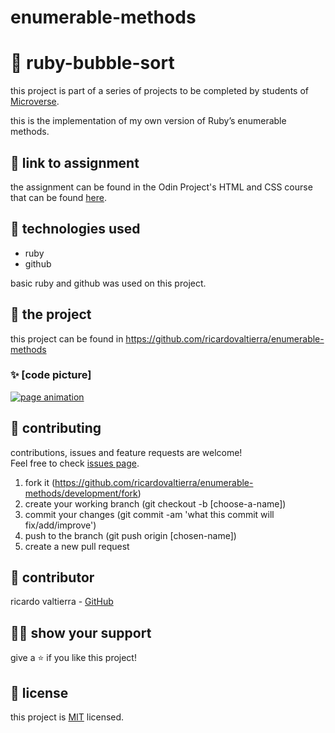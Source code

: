 # enumerable-methods


# 📃 ruby-bubble-sort

this project is part of a series of projects to be completed by students of [Microverse](https://www.microverse.org/ 'The Global School for Remote Software Developers!').

this is the implementation of my own version of Ruby’s enumerable methods.



## 🔗 link to assignment

the assignment can be found in the Odin Project's HTML and CSS course that can be found [here](https://www.theodinproject.com/courses/ruby-programming/lessons/advanced-building-blocks).



## 📡 technologies used

- ruby
- github

basic ruby and github was used on this project.

## 🚀 the project

this project can be found in https://github.com/ricardovaltierra/enumerable-methods

### ✨ [code picture]

<a href="" target="project_image">
    <img alt="page animation" src=""/>
</a>



## 🤝 contributing

contributions, issues and feature requests are welcome!<br/>Feel free to check [issues page](https://github.com/ricardovaltierra/enumerable-methods/issues).

1. fork it (https://github.com/ricardovaltierra/enumerable-methods/development/fork)
2. create your working branch (git checkout -b [choose-a-name])
3. commit your changes (git commit -am 'what this commit will fix/add/improve')
4. push to the branch (git push origin [chosen-name])
5. create a new pull request



## 🤖 contributor

ricardo valtierra - [GitHub](https://github.com/ricardovaltierra)



## 🙋‍♂ show your support

give a ⭐️ if you like this project!



## 📝 license

this project is [MIT](https://github.com/ricardovaltierra/enumerable-methods/blob/development/LICENSE) licensed.
